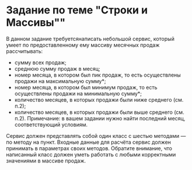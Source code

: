 # Задание по теме "Строки и Массивы""

В данном задание требуетсянаписать небольшой сервис, который умеет по предоставленному ему массиву месячных продаж рассчитывать:

- сумму всех продаж;
- среднюю сумму продаж в месяц;
- номер месяца, в котором был пик продаж, то есть осуществлены продажи на максимальную сумму*;
- номер месяца, в котором был минимум продаж, то есть осуществлены продажи на минимальную сумму*;
- количество месяцев, в которых продажи были ниже среднего (см. п.2);
- количество месяцев, в которых продажи были выше среднего (см. п.2).
Примечание: в вашем задании нужно найти последний месяц, соответствующий условиям.

Сервис должен представлять собой один класс с шестью методами — по методу на пункт. Входные данные для расчёта сервис должен принимать в параметрах своих методов. Обратите внимание, что написанный класс должен уметь работать с любыми корректными значениями в массиве продаж.
